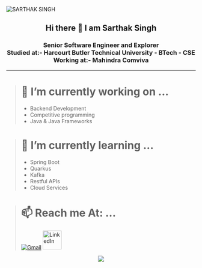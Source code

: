 <div align="center"> 
<p align="left"> <img src="https://komarev.com/ghpvc/?username=SARTHAK1SINGH" alt="SARTHAK SINGH" /> </p>
<h2>Hi there 👋 I am Sarthak Singh </h2>
<h3>Senior Software Engineer and Explorer <br>
  Studied at:- Harcourt Butler Technical University - BTech - CSE <br>
  Working at:- Mahindra Comviva
</h3> <hr>

</div>

<!--
**SARTHAK1SINGH/SARTHAK1SINGH** is a ✨ _special_ ✨ repository because its `README.md` (this file) appears on your GitHub profile.

Here are some ideas to get you started:



- 👯 I’m looking to collaborate on ...
- 🤔 I’m looking for help with ...
- 💬 Ask me about ...

- 😄 Pronouns: ...
- ⚡ Fun fact: ...
-->

> # 🔭 I’m currently working on ... <br>
> - Backend Development
> - Competitive programming
> - Java & Java Frameworks 

> # 🌱 I’m currently learning ... <br>
> - Spring Boot
> - Quarkus
> - Kafka
> - Restful APIs
> - Cloud Services

> # 📫 Reach me At: ...
> [<img src="https://i.ibb.co/HKJk3PZ/iconfinder-147-Gmail-logo-logos-4373722.png" alt="Gmail">](mailto:singhsarthak399@gmail.com)
[<img src="https://i.ibb.co/grgTybj/iconfinder-Rounded-Linkedin2-svg-5282542.png" height="50" alt="LinkedIn">](https://www.linkedin.com/in/sarthak-singh-310752185)


<p align="center" >
  <a href="https://github.com/anuraghazra/github-readme-stats"> 
    <img  src="https://github-readme-stats.vercel.app/api?username=SARTHAK1SINGH&&show_icons=true"/>
  </a>
</p>
